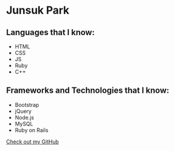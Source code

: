 # Junsuk Park

## Languages that I know:

- HTML
- CSS
- JS
- Ruby
- C++

## Frameworks and Technologies that I know:

- Bootstrap
- jQuery
- Node.js
- MySQL
- Ruby on Rails

[Check out my GitHub](https://github.com/park53kr)
